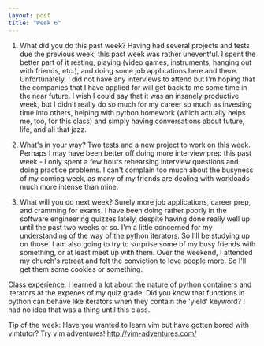 ```yaml
---
layout: post
title: "Week 6"
---
```


1. What did you do this past week?
Having had several projects and tests due the previous week, this past week was rather uneventful. I spent the better part of it resting, playing (video games, instruments, hanging out with friends, etc.), and doing some job applications here and there. Unfortunately, I did not have any interviews to attend but I'm hoping that the companies that I have applied for will get back to me some time in the near future. I wish I could say that it was an insanely productive week, but I didn't really do so much for my career so much as investing time into others, helping with python homework (which actually helps me, too, for this class) and simply having conversations about future, life, and all that jazz.

2. What's in your way?
Two tests and a new project to work on this week. Perhaps I may have been better off doing more interview prep this past week - I only spent a few hours rehearsing interview questions and doing practice problems. I can't complain too much about the busyness of my coming week, as many of my friends are dealing with workloads much more intense than mine.

3. What will you do next week?
Surely more job applications, career prep, and cramming for exams. I have been doing rather poorly in the software engineering quizzes lately, despite having done really well up until the past two weeks or so. I'm a little concerned for my understanding of the way of the python iterators. So I'll be studying up on those. I am also going to try to surprise some of my busy friends with something, or at least meet up with them. Over the weekend, I attended my church's retreat and felt the conviction to love people more. So I'll get them some cookies or something. 

Class experience: 
I learned a lot about the nature of python containers and iterators at the expenes of my quiz grade. Did you know that functions in python can behave like iterators when they contain the 'yield' keyword? I had no idea that was a thing until this class. 

Tip of the week: Have you wanted to learn vim but have gotten bored with vimtutor? Try vim adventures! <a href="http://vim-adventures.com/">http://vim-adventures.com/</a>